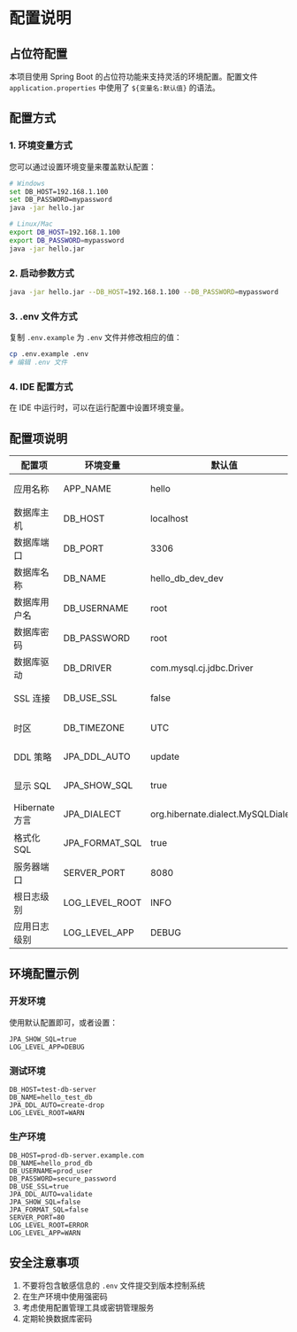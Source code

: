 # 配置说明

## 占位符配置

本项目使用 Spring Boot 的占位符功能来支持灵活的环境配置。配置文件 `application.properties` 中使用了 `${变量名:默认值}` 的语法。

## 配置方式

### 1. 环境变量方式

您可以通过设置环境变量来覆盖默认配置：

```bash
# Windows
set DB_HOST=192.168.1.100
set DB_PASSWORD=mypassword
java -jar hello.jar

# Linux/Mac
export DB_HOST=192.168.1.100
export DB_PASSWORD=mypassword
java -jar hello.jar
```

### 2. 启动参数方式

```bash
java -jar hello.jar --DB_HOST=192.168.1.100 --DB_PASSWORD=mypassword
```

### 3. .env 文件方式

复制 `.env.example` 为 `.env` 文件并修改相应的值：

```bash
cp .env.example .env
# 编辑 .env 文件
```

### 4. IDE 配置方式

在 IDE 中运行时，可以在运行配置中设置环境变量。

## 配置项说明

| 配置项 | 环境变量 | 默认值 | 说明 |
|--------|----------|--------|------|
| 应用名称 | APP_NAME | hello | 应用程序名称 |
| 数据库主机 | DB_HOST | localhost | 数据库服务器地址 |
| 数据库端口 | DB_PORT | 3306 | 数据库端口 |
| 数据库名称 | DB_NAME | hello_db_dev_dev | 数据库名称 |
| 数据库用户名 | DB_USERNAME | root | 数据库用户名 |
| 数据库密码 | DB_PASSWORD | root | 数据库密码 |
| 数据库驱动 | DB_DRIVER | com.mysql.cj.jdbc.Driver | JDBC 驱动类 |
| SSL 连接 | DB_USE_SSL | false | 是否使用 SSL 连接 |
| 时区 | DB_TIMEZONE | UTC | 数据库时区 |
| DDL 策略 | JPA_DDL_AUTO | update | Hibernate DDL 策略 |
| 显示 SQL | JPA_SHOW_SQL | true | 是否显示 SQL 语句 |
| Hibernate 方言 | JPA_DIALECT | org.hibernate.dialect.MySQLDialect | Hibernate 方言 |
| 格式化 SQL | JPA_FORMAT_SQL | true | 是否格式化 SQL |
| 服务器端口 | SERVER_PORT | 8080 | 应用服务器端口 |
| 根日志级别 | LOG_LEVEL_ROOT | INFO | 根日志级别 |
| 应用日志级别 | LOG_LEVEL_APP | DEBUG | 应用日志级别 |

## 环境配置示例

### 开发环境
使用默认配置即可，或者设置：
```
JPA_SHOW_SQL=true
LOG_LEVEL_APP=DEBUG
```

### 测试环境
```
DB_HOST=test-db-server
DB_NAME=hello_test_db
JPA_DDL_AUTO=create-drop
LOG_LEVEL_ROOT=WARN
```

### 生产环境
```
DB_HOST=prod-db-server.example.com
DB_NAME=hello_prod_db
DB_USERNAME=prod_user
DB_PASSWORD=secure_password
DB_USE_SSL=true
JPA_DDL_AUTO=validate
JPA_SHOW_SQL=false
JPA_FORMAT_SQL=false
SERVER_PORT=80
LOG_LEVEL_ROOT=ERROR
LOG_LEVEL_APP=WARN
```

## 安全注意事项

1. 不要将包含敏感信息的 `.env` 文件提交到版本控制系统
2. 在生产环境中使用强密码
3. 考虑使用配置管理工具或密钥管理服务
4. 定期轮换数据库密码
